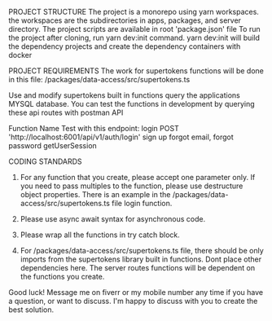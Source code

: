 
PROJECT STRUCTURE
The project is a monorepo using yarn workspaces. the workspaces are the subdirectories in apps, packages, and server directory.
The project scripts are available in root 'package.json' file
To run the project after cloning, run yarn dev:init command.
yarn dev:init will build the dependency projects and create the dependency containers with docker

PROJECT REQUIREMENTS
The work for supertokens functions will be done in this file: /packages/data-access/src/supertokens.ts

Use and modify supertokens built in functions query the applications MYSQL database.
You can test the functions in development by querying these api routes with postman API

Function Name       Test with this endpoint:
login               POST 'http://localhost:6001/api/v1/auth/login'
sign up
forgot email,
forgot password
getUserSession

CODING STANDARDS

1. For any function that you create, please accept one parameter only. If you need to pass multiples to the function, please use destructure object properties.
There is an example in the /packages/data-access/src/supertokens.ts file login function.

2. Please use async await syntax for asynchronous code.
3. Please wrap all the functions in try catch block.

4. For /packages/data-access/src/supertokens.ts file, there should be only imports from the supertokens library built in functions.
Dont place other dependencies here.
The server routes functions will be dependent on the functions you create.

Good luck! Message me on fiverr or my mobile number any time if you have a question, or want to discuss.
I'm happy to discuss with you to create the best solution.
